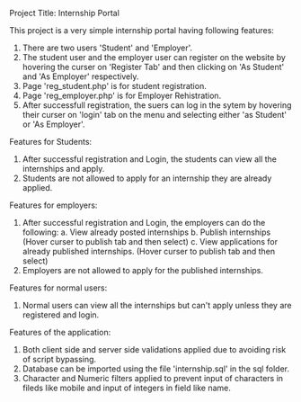 Project Title: Internship Portal

This project is a very simple internship portal having following features: 
1. There are two users 'Student' and 'Employer'.
2. The student user and the employer user can register on the website by hovering the curser on 'Register Tab' and then clicking on 'As Student' and 'As Employer' respectively.
3. Page 'reg_student.php' is for student registration.
4. Page 'reg_employer.php' is for Employer Rehistration.
5. After successfull registration, the suers can log in the sytem by hovering their curser on 'login' tab on the menu and selecting either 'as Student' or 'As Employer'.

Features for Students:
1. After successful registration and Login, the students can view all the internships and apply.
2. Students are not allowed to apply for an internship they are already applied.

Features for employers:
1. After successful registration and Login, the employers can do the following:
	a. View already posted internships
	b. Publish internships (Hover curser to publish tab and then select)
	c. View applications for already published internships. (Hover curser to publish tab and then select)
2. Employers are not allowed to apply for the published internships.

Features for normal users:
1. Normal users can view all the internships but can't apply unless they are registered and login. 

Features of the application:
1. Both client side and server side validations applied due to avoiding risk of script bypassing.
2. Database can be imported using the file 'internship.sql' in the sql folder.
3. Character and Numeric filters applied to prevent input of characters in fileds like mobile and input of integers in field like name.

